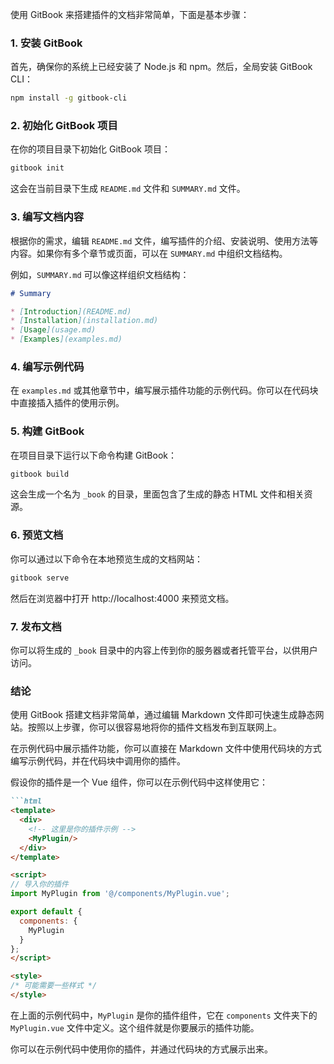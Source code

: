 使用 GitBook 来搭建插件的文档非常简单，下面是基本步骤：

### 1. 安装 GitBook

首先，确保你的系统上已经安装了 Node.js 和 npm。然后，全局安装 GitBook CLI：

```bash
npm install -g gitbook-cli
```

### 2. 初始化 GitBook 项目

在你的项目目录下初始化 GitBook 项目：

```bash
gitbook init
```

这会在当前目录下生成 `README.md` 文件和 `SUMMARY.md` 文件。

### 3. 编写文档内容

根据你的需求，编辑 `README.md` 文件，编写插件的介绍、安装说明、使用方法等内容。如果你有多个章节或页面，可以在 `SUMMARY.md` 中组织文档结构。

例如，`SUMMARY.md` 可以像这样组织文档结构：

```markdown
# Summary

* [Introduction](README.md)
* [Installation](installation.md)
* [Usage](usage.md)
* [Examples](examples.md)
```

### 4. 编写示例代码

在 `examples.md` 或其他章节中，编写展示插件功能的示例代码。你可以在代码块中直接插入插件的使用示例。

### 5. 构建 GitBook

在项目目录下运行以下命令构建 GitBook：

```bash
gitbook build
```

这会生成一个名为 `_book` 的目录，里面包含了生成的静态 HTML 文件和相关资源。

### 6. 预览文档

你可以通过以下命令在本地预览生成的文档网站：

```bash
gitbook serve
```

然后在浏览器中打开 http://localhost:4000 来预览文档。

### 7. 发布文档

你可以将生成的 `_book` 目录中的内容上传到你的服务器或者托管平台，以供用户访问。

### 结论

使用 GitBook 搭建文档非常简单，通过编辑 Markdown 文件即可快速生成静态网站。按照以上步骤，你可以很容易地将你的插件文档发布到互联网上。


在示例代码中展示插件功能，你可以直接在 Markdown 文件中使用代码块的方式编写示例代码，并在代码块中调用你的插件。

假设你的插件是一个 Vue 组件，你可以在示例代码中这样使用它：

```markdown
```html
<template>
  <div>
    <!-- 这里是你的插件示例 -->
    <MyPlugin/>
  </div>
</template>

<script>
// 导入你的插件
import MyPlugin from '@/components/MyPlugin.vue';

export default {
  components: {
    MyPlugin
  }
};
</script>

<style>
/* 可能需要一些样式 */
</style>
```

在上面的示例代码中，`MyPlugin` 是你的插件组件，它在 `components` 文件夹下的 `MyPlugin.vue` 文件中定义。这个组件就是你要展示的插件功能。

你可以在示例代码中使用你的插件，并通过代码块的方式展示出来。
